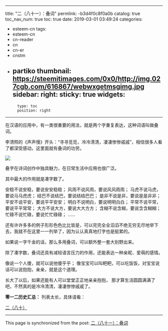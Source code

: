 
---
title: "二（八十一）：叠词"
permlink: -b3d4f0c8f0a0b
catalog: true
toc_nav_num: true
toc: true
date: 2019-03-01 03:49:24
categories:
- esteem-cn
tags:
- esteem-cn
- cn-reader
- cn
- cn-er
- cnstm
- partiko
thumbnail: https://steemitimages.com/0x0/http://img.027cgb.com/616867/webwxgetmsgimg.jpg
sidebar:
    right:
        sticky: true
widgets:
    -
        type: toc
        position: right
---


在汉语的应用中，有一类很重要的用法，就是两个字重复表达，这种词语叫做叠词。

李清照的《声声慢》开头：“寻寻觅觅，冷冷清清，凄凄惨惨戚戚”，相信很多人看了都深受感动，这里面就有叠词的功劳。

![](https://steemitimages.com/0x0/http://img.027cgb.com/616867/webwxgetmsgimg.jpg)

叠字在诗词创作中独具魅力，在日常生活中应用也很广泛。

其中最大的作用就是凑字数了。

安稳不说安稳，要说安安稳稳；
风雨不说风雨，要说风风雨雨；
马虎不说马虎，要说马马虎虎；
结巴不说结巴，要说结结巴巴；
是非不说是非，要说是是非非；
平安不说平安，要说平平安安；
明白不说明白，要说明明白白；
平常不说平常，要说平平常常；
大方不说大方，要说大大方方；
含糊不说含糊，要说含含糊糊；
忙碌不说忙碌，要说忙忙碌碌；
……

还有许许多多的例子形形色色比比皆是，可以完完全全滔滔不绝无穷无尽地举下去，我就不在这里一一列举了，因为认认真真地打字也是挺累的。

如果说一字千金的话，那么多用叠词，可以额外整一套大别野出来。

除了凑字数，叠词还具有减轻语言压力的作用，还能表达一种亲昵、爱萌的感情。

像说一个人傻，就可以说他傻乎乎；
像宝宝可以叫粑粑，可以吃饭饭，对宝宝说话可以说抱抱，亲亲，就是这个道理。

长大了以后，如果还能有人可以堂堂正正地亲亲抱抱， 那才算生活圆圆满满了吧，不然真的是冷冷清清，凄凄惨惨戚戚了。

**零一二历史汇总：**
列表太长，具体请看：

[二（八十）](https://steemit.com/@softmetal/rr03p6acuj)

- - -

This page is synchronized from the post: [二（八十一）：叠词](https://steemit.com/@julian2013/-b3d4f0c8f0a0b)
